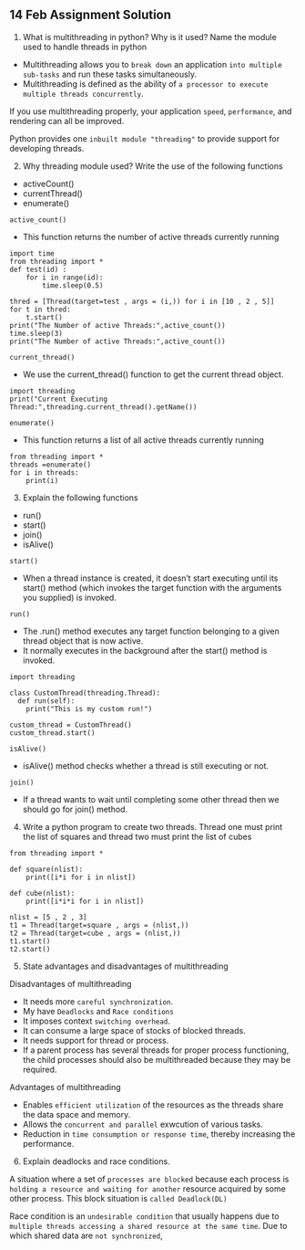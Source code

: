 ## 14 Feb Assignment Solution 

1. What is multithreading in python? Why is it used? Name the module used to handle threads in python

* Multithreading allows you to `break down` an application `into multiple sub-tasks` and run these tasks simultaneously.
* Multithreading is defined as the ability of `a processor to execute multiple threads concurrently`.

If you use multithreading properly, your application `speed`, `performance`, and rendering can all be improved.

Python provides one `inbuilt module "threading"` to provide support for developing threads.




2. Why threading module used? Write the use of the following functions
* activeCount()
* currentThread()
* enumerate()


`active_count()`
* This function returns the number of active threads currently running

```
import time
from threading import *
def test(id) :
    for i in range(id):
        time.sleep(0.5)

thred = [Thread(target=test , args = (i,)) for i in [10 , 2 , 5]]
for t in thred:
    t.start()
print("The Number of active Threads:",active_count())
time.sleep(3)
print("The Number of active Threads:",active_count())
```

`current_thread()`
* We use the current_thread() function to get the current thread object.
```
import threading
print("Current Executing Thread:",threading.current_thread().getName())
```

`enumerate()`
* This function returns a list of all active threads currently running
```
from threading import *
threads =enumerate()
for i in threads:
    print(i)
```



3. Explain the following functions
* run()
* start()
* join()
* isAlive()

`start()`
* When a thread instance is created, it doesn’t start executing until its start() method (which invokes the target function with the arguments you supplied) is invoked.

`run()`
* The .run() method executes any target function belonging to a given thread object that is now active.
* It normally executes in the background after the start() method is invoked.

```
import threading

class CustomThread(threading.Thread):
  def run(self):
    print("This is my custom run!")

custom_thread = CustomThread()
custom_thread.start()
```

`isAlive()`
* isAlive() method checks whether a thread is still executing or not.

`join()`
* If a thread wants to wait until completing some other thread then we should go for join() method.



4. Write a python program to create two threads. Thread one must print the list of squares and thread two must print the list of cubes
```
from threading import *

def square(nlist):
    print([i*i for i in nlist])

def cube(nlist):
    print([i*i*i for i in nlist])
    
nlist = [5 , 2 , 3]
t1 = Thread(target=square , args = (nlist,))
t2 = Thread(target=cube , args = (nlist,))
t1.start()
t2.start()
```



5. State advantages and disadvantages of multithreading

Disadvantages of multithreading

* It needs more `careful synchronization`.
* My have `Deadlocks` and `Race conditions`
* It imposes context `switching overhead`.
* It can consume a large space of stocks of blocked threads.
* It needs support for thread or process.
* If a parent process has several threads for proper process functioning, the child processes should also be multithreaded because they may be required.

Advantages of multithreading

* Enables `efficient utilization` of the resources as the threads share the data space and memory.
* Allows the `concurrent and parallel` exwcution of various tasks.
* Reduction in `time consumption or response time`, thereby increasing the performance.




6. Explain deadlocks and race conditions.

A situation where a set of `processes are blocked` because each process is `holding a resource and waiting for another` resource acquired by some other process. This block situation is `called Deadlock(DL)`

Race condition is an `undesirable condition` that usually happens due to `multiple threads accessing a shared resource at the same time`. Due to which shared data are `not synchronized`,
